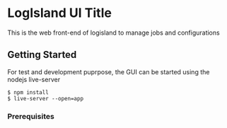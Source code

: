 # LogIsland UI Title

This is the web front-end of logisland to manage jobs and configurations

## Getting Started

For test and development puprpose, the GUI can be started using the nodejs live-server
```
$ npm install
$ live-server --open=app
```

### Prerequisites


